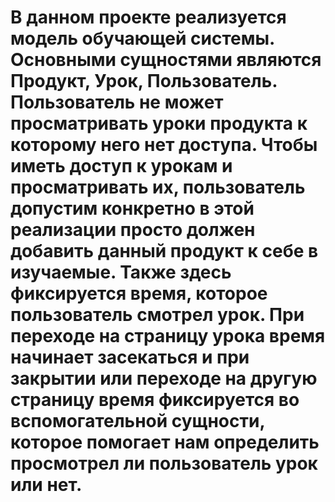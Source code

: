 # В данном проекте реализуется модель обучающей системы. Основными сущностями являются Продукт, Урок, Пользователь. Пользователь не может просматривать уроки продукта к которому него нет доступа. Чтобы иметь доступ к урокам и просматривать их, пользователь допустим конкретно в этой реализации просто должен добавить данный продукт к себе в изучаемые. Также здесь фиксируется время, которое пользователь смотрел урок. При переходе на страницу урока время начинает засекаться и при закрытии или переходе на другую страницу время фиксируется во вспомогательной сущности, которое помогает нам определить просмотрел ли пользователь урок или нет.
